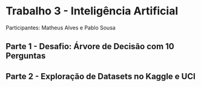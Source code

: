 # Trabalho 3 - Inteligência Artificial

Participantes: Matheus Alves e Pablo Sousa

## Parte 1 - Desafio: Árvore de Decisão com 10 Perguntas

## Parte 2 - Exploração de Datasets no Kaggle e UCI
